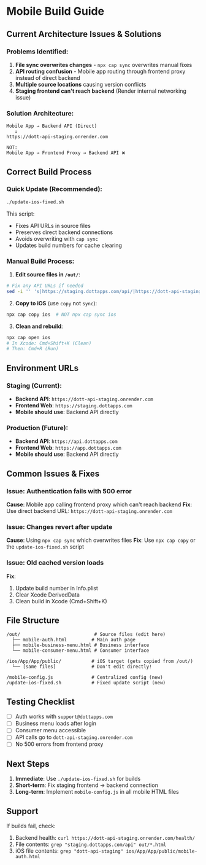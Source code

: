 # Mobile Build Guide

## Current Architecture Issues & Solutions

### Problems Identified:
1. **File sync overwrites changes** - `npx cap sync` overwrites manual fixes
2. **API routing confusion** - Mobile app routing through frontend proxy instead of direct backend
3. **Multiple source locations** causing version conflicts
4. **Staging frontend can't reach backend** (Render internal networking issue)

### Solution Architecture:

```
Mobile App → Backend API (Direct)
   ↓
https://dott-api-staging.onrender.com

NOT:
Mobile App → Frontend Proxy → Backend API ❌
```

## Correct Build Process

### Quick Update (Recommended):
```bash
./update-ios-fixed.sh
```

This script:
- Fixes API URLs in source files
- Preserves direct backend connections
- Avoids overwriting with `cap sync`
- Updates build numbers for cache clearing

### Manual Build Process:

1. **Edit source files in `/out/`**:
```bash
# Fix any API URLs if needed
sed -i '' 's|https://staging.dottapps.com/api/|https://dott-api-staging.onrender.com/api/|g' out/mobile-auth.html
```

2. **Copy to iOS** (use `copy` not `sync`):
```bash
npx cap copy ios  # NOT npx cap sync ios
```

3. **Clean and rebuild**:
```bash
npx cap open ios
# In Xcode: Cmd+Shift+K (Clean)
# Then: Cmd+R (Run)
```

## Environment URLs

### Staging (Current):
- **Backend API**: `https://dott-api-staging.onrender.com`
- **Frontend Web**: `https://staging.dottapps.com`
- **Mobile should use**: Backend API directly

### Production (Future):
- **Backend API**: `https://api.dottapps.com`
- **Frontend Web**: `https://app.dottapps.com`
- **Mobile should use**: Backend API directly

## Common Issues & Fixes

### Issue: Authentication fails with 500 error
**Cause**: Mobile app calling frontend proxy which can't reach backend
**Fix**: Use direct backend URL: `https://dott-api-staging.onrender.com`

### Issue: Changes revert after update
**Cause**: Using `npx cap sync` which overwrites files
**Fix**: Use `npx cap copy` or the `update-ios-fixed.sh` script

### Issue: Old cached version loads
**Fix**: 
1. Update build number in Info.plist
2. Clear Xcode DerivedData
3. Clean build in Xcode (Cmd+Shift+K)

## File Structure

```
/out/                           # Source files (edit here)
  ├── mobile-auth.html         # Main auth page
  ├── mobile-business-menu.html # Business interface
  └── mobile-consumer-menu.html # Consumer interface

/ios/App/App/public/           # iOS target (gets copied from /out/)
  └── [same files]             # Don't edit directly!

/mobile-config.js              # Centralized config (new)
/update-ios-fixed.sh           # Fixed update script (new)
```

## Testing Checklist

- [ ] Auth works with `support@dottapps.com`
- [ ] Business menu loads after login
- [ ] Consumer menu accessible
- [ ] API calls go to `dott-api-staging.onrender.com`
- [ ] No 500 errors from frontend proxy

## Next Steps

1. **Immediate**: Use `./update-ios-fixed.sh` for builds
2. **Short-term**: Fix staging frontend → backend connection
3. **Long-term**: Implement `mobile-config.js` in all mobile HTML files

## Support

If builds fail, check:
1. Backend health: `curl https://dott-api-staging.onrender.com/health/`
2. File contents: `grep "staging.dottapps.com/api" out/*.html`
3. iOS file contents: `grep "dott-api-staging" ios/App/App/public/mobile-auth.html`
